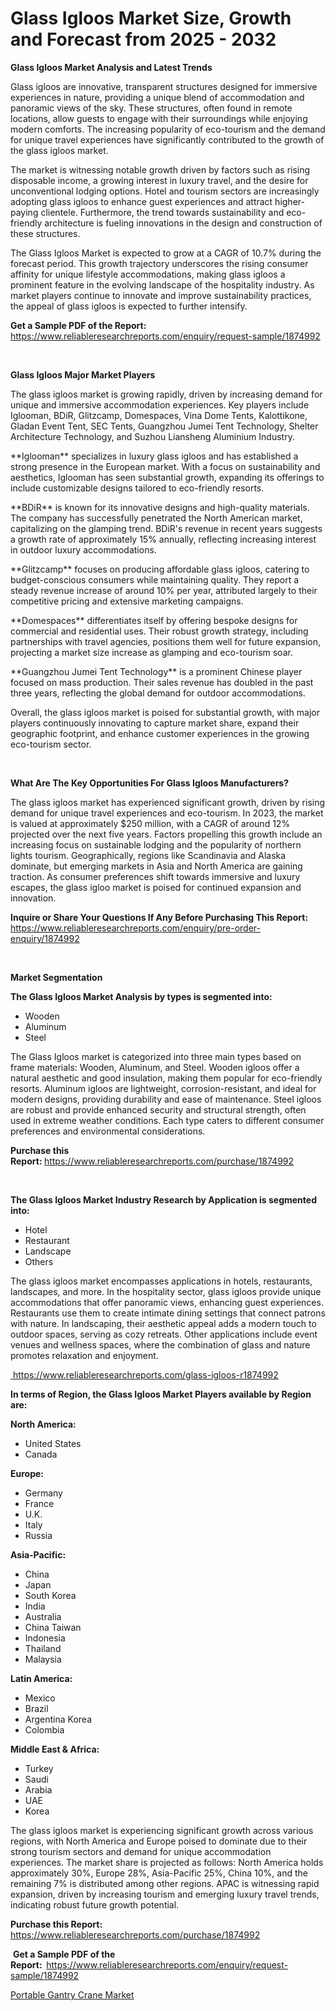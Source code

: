 <p><h1>Glass Igloos Market Size, Growth and Forecast from 2025 - 2032</h1></p><p><strong>Glass Igloos Market Analysis and Latest Trends</strong></p>
<p><p>Glass igloos are innovative, transparent structures designed for immersive experiences in nature, providing a unique blend of accommodation and panoramic views of the sky. These structures, often found in remote locations, allow guests to engage with their surroundings while enjoying modern comforts. The increasing popularity of eco-tourism and the demand for unique travel experiences have significantly contributed to the growth of the glass igloos market.</p><p>The market is witnessing notable growth driven by factors such as rising disposable income, a growing interest in luxury travel, and the desire for unconventional lodging options. Hotel and tourism sectors are increasingly adopting glass igloos to enhance guest experiences and attract higher-paying clientele. Furthermore, the trend towards sustainability and eco-friendly architecture is fueling innovations in the design and construction of these structures.</p><p>The Glass Igloos Market is expected to grow at a CAGR of 10.7% during the forecast period. This growth trajectory underscores the rising consumer affinity for unique lifestyle accommodations, making glass igloos a prominent feature in the evolving landscape of the hospitality industry. As market players continue to innovate and improve sustainability practices, the appeal of glass igloos is expected to further intensify.</p></p>
<p><strong>Get a Sample PDF of the Report:&nbsp;</strong> <a href="https://www.reliableresearchreports.com/enquiry/request-sample/1874992?utm_campaign=2298&utm_medium=2&utm_source=Github&utm_content=ia&utm_term=10042025&utm_id=glass-igloos">https://www.reliableresearchreports.com/enquiry/request-sample/1874992</a></p>
<p>&nbsp;</p>
<p><strong>Glass Igloos Major Market Players</strong></p>
<p><p>The glass igloos market is growing rapidly, driven by increasing demand for unique and immersive accommodation experiences. Key players include Iglooman, BDiR, Glitzcamp, Domespaces, Vina Dome Tents, Kalottikone, Gladan Event Tent, SEC Tents, Guangzhou Jumei Tent Technology, Shelter Architecture Technology, and Suzhou Liansheng Aluminium Industry.</p><p>**Iglooman** specializes in luxury glass igloos and has established a strong presence in the European market. With a focus on sustainability and aesthetics, Iglooman has seen substantial growth, expanding its offerings to include customizable designs tailored to eco-friendly resorts.</p><p>**BDiR** is known for its innovative designs and high-quality materials. The company has successfully penetrated the North American market, capitalizing on the glamping trend. BDiR's revenue in recent years suggests a growth rate of approximately 15% annually, reflecting increasing interest in outdoor luxury accommodations.</p><p>**Glitzcamp** focuses on producing affordable glass igloos, catering to budget-conscious consumers while maintaining quality. They report a steady revenue increase of around 10% per year, attributed largely to their competitive pricing and extensive marketing campaigns.</p><p>**Domespaces** differentiates itself by offering bespoke designs for commercial and residential uses. Their robust growth strategy, including partnerships with travel agencies, positions them well for future expansion, projecting a market size increase as glamping and eco-tourism soar.</p><p>**Guangzhou Jumei Tent Technology** is a prominent Chinese player focused on mass production. Their sales revenue has doubled in the past three years, reflecting the global demand for outdoor accommodations.</p><p>Overall, the glass igloos market is poised for substantial growth, with major players continuously innovating to capture market share, expand their geographic footprint, and enhance customer experiences in the growing eco-tourism sector.</p></p>
<p>&nbsp;</p>
<p><strong>What Are The Key Opportunities For Glass Igloos Manufacturers?</strong></p>
<p><p>The glass igloos market has experienced significant growth, driven by rising demand for unique travel experiences and eco-tourism. In 2023, the market is valued at approximately $250 million, with a CAGR of around 12% projected over the next five years. Factors propelling this growth include an increasing focus on sustainable lodging and the popularity of northern lights tourism. Geographically, regions like Scandinavia and Alaska dominate, but emerging markets in Asia and North America are gaining traction. As consumer preferences shift towards immersive and luxury escapes, the glass igloo market is poised for continued expansion and innovation.</p></p>
<p><strong>Inquire or Share Your Questions If Any Before Purchasing This Report:</strong> <a href="https://www.reliableresearchreports.com/enquiry/pre-order-enquiry/1874992?utm_campaign=2298&utm_medium=2&utm_source=Github&utm_content=ia&utm_term=10042025&utm_id=glass-igloos">https://www.reliableresearchreports.com/enquiry/pre-order-enquiry/1874992</a></p>
<p>&nbsp;</p>
<p><strong>Market Segmentation</strong></p>
<p><strong>The Glass Igloos Market Analysis by types is segmented into:</strong></p>
<p><ul><li>Wooden</li><li>Aluminum</li><li>Steel</li></ul></p>
<p><p>The Glass Igloos market is categorized into three main types based on frame materials: Wooden, Aluminum, and Steel. Wooden igloos offer a natural aesthetic and good insulation, making them popular for eco-friendly resorts. Aluminum igloos are lightweight, corrosion-resistant, and ideal for modern designs, providing durability and ease of maintenance. Steel igloos are robust and provide enhanced security and structural strength, often used in extreme weather conditions. Each type caters to different consumer preferences and environmental considerations.</p></p>
<p><strong>Purchase this Report:&nbsp;</strong><a href="https://www.reliableresearchreports.com/purchase/1874992?utm_campaign=2298&utm_medium=2&utm_source=Github&utm_content=ia&utm_term=10042025&utm_id=glass-igloos">https://www.reliableresearchreports.com/purchase/1874992</a></p>
<p>&nbsp;</p>
<p><strong>The Glass Igloos Market Industry Research by Application is segmented into:</strong></p>
<p><ul><li>Hotel</li><li>Restaurant</li><li>Landscape</li><li>Others</li></ul></p>
<p><p>The glass igloos market encompasses applications in hotels, restaurants, landscapes, and more. In the hospitality sector, glass igloos provide unique accommodations that offer panoramic views, enhancing guest experiences. Restaurants use them to create intimate dining settings that connect patrons with nature. In landscaping, their aesthetic appeal adds a modern touch to outdoor spaces, serving as cozy retreats. Other applications include event venues and wellness spaces, where the combination of glass and nature promotes relaxation and enjoyment.</p></p>
<p><a href="https://www.reliableresearchreports.com/glass-igloos-r1874992?utm_campaign=2298&utm_medium=2&utm_source=Github&utm_content=ia&utm_term=10042025&utm_id=glass-igloos">&nbsp;https://www.reliableresearchreports.com/glass-igloos-r1874992</a></p>
<p><strong>In terms of Region, the Glass Igloos Market Players available by Region are:</strong></p>
<p>
    <p> <strong> North America: </strong>
        <ul>
            <li>United States</li>
            <li>Canada</li>
        </ul>
        </p> 
    <p> <strong> Europe: </strong>
        <ul>
            <li>Germany</li>
            <li>France</li>
            <li>U.K.</li>
            <li>Italy</li>
            <li>Russia</li>
        </ul>
        </p> 
    <p> <strong> Asia-Pacific: </strong>
        <ul>
            <li>China</li>
            <li>Japan</li>
            <li>South Korea</li>
            <li>India</li>
            <li>Australia</li>
            <li>China Taiwan</li>
            <li>Indonesia</li>
            <li>Thailand</li>
            <li>Malaysia</li>
        </ul>
        </p> 
    <p> <strong> Latin America: </strong>
        <ul>
            <li>Mexico</li>
            <li>Brazil</li>
            <li>Argentina Korea</li>
            <li>Colombia</li>
        </ul>
        </p> 
    <p> <strong> Middle East & Africa: </strong>
        <ul>
            <li>Turkey</li>
            <li>Saudi</li>
            <li>Arabia</li>
            <li>UAE</li>
            <li>Korea</li>
        </ul>
    </p>
    </p>
<p><p>The glass igloos market is experiencing significant growth across various regions, with North America and Europe poised to dominate due to their strong tourism sectors and demand for unique accommodation experiences. The market share is projected as follows: North America holds approximately 30%, Europe 28%, Asia-Pacific 25%, China 10%, and the remaining 7% is distributed among other regions. APAC is witnessing rapid expansion, driven by increasing tourism and emerging luxury travel trends, indicating robust future growth potential.</p></p>
<p><strong>Purchase this Report: </strong><a href="https://www.reliableresearchreports.com/purchase/1874992?utm_campaign=2298&utm_medium=2&utm_source=Github&utm_content=ia&utm_term=10042025&utm_id=glass-igloos">https://www.reliableresearchreports.com/purchase/1874992</a></p>
<p>&nbsp;<strong>Get a Sample PDF of the Report:&nbsp;&nbsp;</strong><a href="https://www.reliableresearchreports.com/enquiry/request-sample/1874992?utm_campaign=2298&utm_medium=2&utm_source=Github&utm_content=ia&utm_term=10042025&utm_id=glass-igloos">https://www.reliableresearchreports.com/enquiry/request-sample/1874992</a></p>
<p><strong></strong></p>
<p><p><a href="https://github.com/resiebustin/Market-Research-Report-List-1/blob/main/portable-gantry-crane-market.md?utm_campaign=2298&utm_medium=2&utm_source=Github&utm_content=ia&utm_term=10042025&utm_id=glass-igloos">Portable Gantry Crane Market</a></p></p>